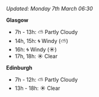 *Updated: Monday 7th March 06:30*

**Glasgow**

* 7h - 13h: :partly_sunny: Partly Cloudy
* 14h, 15h: :cyclone: Windy (:partly_sunny:)
* 16h: :cyclone: Windy (:sunny:)
* 17h, 18h: :sunny: Clear

**Edinburgh**

* 7h - 12h: :partly_sunny: Partly Cloudy
* 13h - 18h: :sunny: Clear
